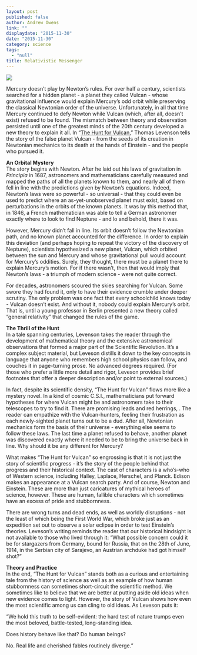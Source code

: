 ```yaml
---
layout: post
published: false
author: Andrew Owens
link: ""
displaydate: "2015-11-30"
date: "2015-11-30"
category: science
tags: 
  - "null"
title: Relativistic Messenger
---
```




![](http://images.randomhouse.com/cover/9780812998986)

Mercury doesn’t play by Newton’s rules. For over half a century, scientists searched for a hidden planet - a planet they called Vulcan - whose gravitational influence would explain Mercury’s odd orbit while preserving the classical Newtonian order of the universe. Unfortunately, in all that time Mercury continued to defy Newton while Vulcan (which, after all, doesn’t exist) refused to be found. The mismatch between theory and observation persisted until one of the greatest minds of the 20th century developed a new theory to explain it all. In “[The Hunt for Vulcan](http://www.penguinrandomhouse.com/books/254788/the-hunt-for-vulcan-by-thomas-levenson/9780812998986/),” Thomas Levenson tells the story of the false planet Vulcan - from the seeds of its creation in Newtonian mechanics to its death at the hands of Einstein - and the people who pursued it.

**An Orbital Mystery**   
The story begins with Newton. After he laid out his laws of gravitation in _Principia_ in 1687, astronomers and mathematicians carefully measured and mapped the paths of all the planets known to them, and nearly all of them fell in line with the predictions given by Newton’s equations. Indeed, Newton’s laws were so powerful - so universal - that they could even be used to predict where an as-yet-unobserved planet must exist, based on perturbations in the orbits of the known planets. It was by this method that, in 1846, a French mathematician was able to tell a German astronomer exactly where to look to find Neptune - and lo and behold, there it was.

However, Mercury didn’t fall in line. Its orbit doesn’t follow the Newtonian path, and no known planet accounted for the difference. In order to explain this deviation (and perhaps hoping to repeat the victory of the discovery of Neptune), scientists hypothesized a new planet, Vulcan, which orbited between the sun and Mercury and whose gravitational pull would account for Mercury’s oddities. Surely, they thought, there must be a planet there to explain Mercury’s motion. For if there wasn’t, then that would imply that Newton’s laws - a triumph of modern science - were not quite correct.

For decades, astronomers scoured the skies searching for Vulcan. Some swore they had found it, only to have their evidence crumble under deeper scrutiny. The only problem was one fact that every schoolchild knows today - Vulcan doesn’t exist. And without it, nobody could explain Mercury’s orbit. That is, until a young professor in Berlin presented a new theory called “general relativity” that changed the rules of the game.

**The Thrill of the Hunt**   
In a tale spanning centuries, Levenson takes the reader through the development of mathematical theory and the extensive astronomical observations that formed a major part of the Scientific Revolution. It’s a complex subject material, but Leveson distills it down to the key concepts in language that anyone who remembers high school physics can follow, and couches it in page-turning prose. No advanced degrees required. (For those who prefer a little more detail and rigor, Leveson provides brief footnotes that offer a deeper description and/or point to external sources.)

In fact, despite its scientific density, “The Hunt for Vulcan” flows more like a mystery novel. In a kind of cosmic C.S.I., mathematicians put forward hypotheses for where Vulcan might be and astronomers take to their telescopes to try to find it. There are promising leads and red herrings, . The reader can empathize with the Vulcan-hunters, feeling their frustration as each newly-sighted planet turns out to be a dud. After all, Newtonian mechanics form the basis of their universe - everything else seems to follow these laws. The last time a planet refused to behave, another planet was discovered exactly where it needed to be to bring the universe back in line. Why should it be any different for Mercury?

What makes “The Hunt for Vulcan” so engrossing is that it is not just the story of scientific progress - it’s the story of the people behind that progress and their historical context. The cast of characters is a who’s-who of Western science, including Halley, Laplace, Herschel, and Planck. Edison makes an appearance at a Vulcan search party. And of course, Newton and Einstein. These are more than just caricatures of mythical heroes of science, however. These are human, fallible characters which sometimes have an excess of pride and stubbornness.

There are wrong turns and dead ends, as well as worldly disruptions - not the least of which being the First World War, which broke just as an expedition set out to observe a solar eclipse in order to test Einstein’s theories. Leveson’s writing reminds the reader that our historical hindsight is not available to those who lived through it: “What possible concern could it be for stargazers from Germany, bound for Russia, that on the 28th of June, 1914, in the Serbian city of Sarajevo, an Austrian archduke had got himself shot?”

**Theory and Practice**   
In the end, “The Hunt for Vulcan” stands both as a curious and entertaining tale from the history of science as well as an example of how human stubbornness can sometimes short-circuit the scientific method. We sometimes like to believe that we are better at putting aside old ideas when new evidence comes to light. However, the story of Vulcan shows how even the most scientific among us can cling to old ideas. As Leveson puts it:

“We hold this truth to be self-evident: the hard test of nature trumps even the most beloved, battle-tested, long-standing idea.

Does history behave like that? Do human beings?

No. Real life and cherished fables routinely diverge.”
